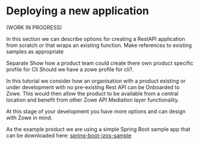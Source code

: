 # Deploying a new application

(WORK IN PROGRESS)  

In this section we can describe options for creating a RestAPI application from scratch or that wraps an existing function. Make references to existing samples as appropriate

Separate
Show how a product team could create there own product specific profile for Cli
Should we have a zowe profile for cli?.


In this tutorial we consider how an organisation with a product existing or under development with no pre-existing Rest API can be Onboarded to Zowe. This would then allow the product to be available from a central location and benefit from other Zowe API Mediation layer functionality. 

At this stage of your development you have more options and can design with Zowe in mind. 

As the example product we are using a simple Spring Boot sample app that can be downloaded here: [spring-boot-jzos-sample](https://github.com/zowe/spring-boot-jzos-sample)